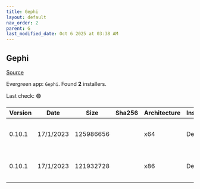 ```yaml
---
title: Gephi
layout: default
nav_order: 2
parent: G
last_modified_date: Oct 6 2025 at 03:38 AM
---
```


## Gephi

[Source](https://gephi.org/)

Evergreen app: `Gephi`. Found **2** installers.

Last check: 🟢

| Version | Date      | Size      | Sha256 | Architecture | InstallerType | Type | URI                                                                                                                                                                            |
| ------- | --------- | --------- | ------ | ------------ | ------------- | ---- | ------------------------------------------------------------------------------------------------------------------------------------------------------------------------------ |
| 0.10.1  | 17/1/2023 | 125986656 |        | x64          | Default       | exe  | [https://github.com/gephi/gephi/releases/download/v0.10.1/gephi-0.10.1-windows-x64.exe](https://github.com/gephi/gephi/releases/download/v0.10.1/gephi-0.10.1-windows-x64.exe) |
| 0.10.1  | 17/1/2023 | 121932728 |        | x86          | Default       | exe  | [https://github.com/gephi/gephi/releases/download/v0.10.1/gephi-0.10.1-windows-x32.exe](https://github.com/gephi/gephi/releases/download/v0.10.1/gephi-0.10.1-windows-x32.exe) |
